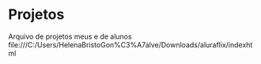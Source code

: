 # Projetos
Arquivo de projetos meus e de alunos
file:///C:/Users/HelenaBristoGon%C3%A7alve/Downloads/aluraflix/indexhtml
